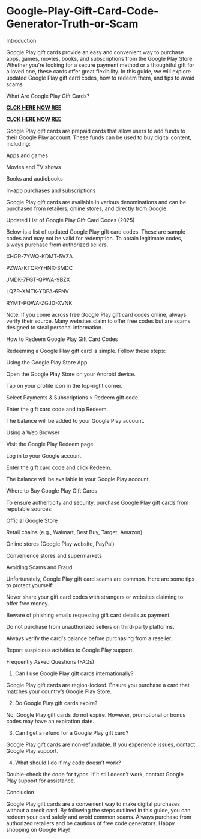 # Google-Play-Gift-Card-Code-Generator-Truth-or-Scam
Introduction

Google Play gift cards provide an easy and convenient way to purchase apps, games, movies, books, and subscriptions from the Google Play Store. Whether you're looking for a secure payment method or a thoughtful gift for a loved one, these cards offer great flexibility. In this guide, we will explore updated Google Play gift card codes, how to redeem them, and tips to avoid scams.

What Are Google Play Gift Cards?

**[CLCK HERE NOW REE](https://tinyurl.com/google-paly-2025)**

**[CLCK HERE NOW REE](https://tinyurl.com/google-paly-2025)**

Google Play gift cards are prepaid cards that allow users to add funds to their Google Play account. These funds can be used to buy digital content, including:

Apps and games

Movies and TV shows

Books and audiobooks

In-app purchases and subscriptions

Google Play gift cards are available in various denominations and can be purchased from retailers, online stores, and directly from Google.

Updated List of Google Play Gift Card Codes (2025)

Below is a list of updated Google Play gift card codes. These are sample codes and may not be valid for redemption. To obtain legitimate codes, always purchase from authorized sellers.

XHGR-7YWQ-KDMT-5VZA

PZWA-KTQR-YHNX-3MDC

JMDK-7FGT-QPWA-9BZX

LQZR-XMTK-YDPA-6FNV

RYMT-PQWA-ZGJD-XVNK

Note: If you come across free Google Play gift card codes online, always verify their source. Many websites claim to offer free codes but are scams designed to steal personal information.

How to Redeem Google Play Gift Card Codes

Redeeming a Google Play gift card is simple. Follow these steps:

Using the Google Play Store App

Open the Google Play Store on your Android device.

Tap on your profile icon in the top-right corner.

Select Payments & Subscriptions > Redeem gift code.

Enter the gift card code and tap Redeem.

The balance will be added to your Google Play account.

Using a Web Browser

Visit the Google Play Redeem page.

Log in to your Google account.

Enter the gift card code and click Redeem.

The balance will be available in your Google Play account.

Where to Buy Google Play Gift Cards

To ensure authenticity and security, purchase Google Play gift cards from reputable sources:

Official Google Store

Retail chains (e.g., Walmart, Best Buy, Target, Amazon)

Online stores (Google Play website, PayPal)

Convenience stores and supermarkets

Avoiding Scams and Fraud

Unfortunately, Google Play gift card scams are common. Here are some tips to protect yourself:

Never share your gift card codes with strangers or websites claiming to offer free money.

Beware of phishing emails requesting gift card details as payment.

Do not purchase from unauthorized sellers on third-party platforms.

Always verify the card's balance before purchasing from a reseller.

Report suspicious activities to Google Play support.

Frequently Asked Questions (FAQs)

1. Can I use Google Play gift cards internationally?

Google Play gift cards are region-locked. Ensure you purchase a card that matches your country’s Google Play Store.

2. Do Google Play gift cards expire?

No, Google Play gift cards do not expire. However, promotional or bonus codes may have an expiration date.

3. Can I get a refund for a Google Play gift card?

Google Play gift cards are non-refundable. If you experience issues, contact Google Play support.

4. What should I do if my code doesn’t work?

Double-check the code for typos. If it still doesn’t work, contact Google Play support for assistance.

Conclusion

Google Play gift cards are a convenient way to make digital purchases without a credit card. By following the steps outlined in this guide, you can redeem your card safely and avoid common scams. Always purchase from authorized retailers and be cautious of free code generators. Happy shopping on Google Play!
